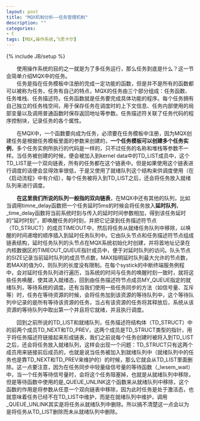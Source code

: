 ```yaml
---
layout: post
title: "MQX机制分析——任务管理机制"
description: ""
categories: 
- C
tags: [MQX,操作系统,飞思卡尔]
---
```

{% include JB/setup %}

　　使用操作系统的目的之一就是为了多任务运行，那么任务到底是什么？这一节会简单介绍MQX中的任务。  
　　任务是指在任务模板中注册的完成一定功能的函数，但是并不是所有的函数都可以被称为任务，任务有自己的特点，MQX的任务由三个部分组成：任务函数、任务堆栈、任务描述符。任务函数就是任务要完成具体功能的程序。每个任务拥有自己独立的任务栈空间，用于保存任务在调度时的上下文信息、任务内部使用的局部变量以及调用普通函数时保存返回地址等参数。任务描述符关联了任务代码的程序控制块，记录任务的各个属性。 
 
　　在MQX中，一个函数要向成为任务，必须要在任务模板中注册，因为MQX创建任务是根据任务模板里面的参数来创建的，**一个任务模板可以创建多个任务实例**，多个任务实例所执行的代码是一样的，只不过任务的名称和堆栈等参数不一样。当任务被创建的时候，便会被加入到kernel data中的TD\_LIST成员中，这个TD\_LIST是一个双向链表，所有的任务都在这个链表中。但是如果使用这个链表进行调度的话便会显得效率很低，于是又使用了就绪队列这个结构来供调度使用（在《启动流程》中有介绍），每个任务被将入到TD\_LIST之后，还会将任务放入就绪队列来进行调度。  

　　**在这里我们所说的队列一般指的双向链表**，在MQX中还有其他的队列，比如当调用timne\_delay函数把一个任务延时5ms的时候会将任务放入**延时队列**，\_time\_delay函数将当前系统时刻与传入的延时时间参数相加，得到该任务延时的“延时时刻”，即唤醒任务的时刻，并把它记录到任务描述符节点（TD\_STRUCT）的成员TIMEOUT中，然后将任务从就绪任务队列中移除，以唤醒的时间递增的顺序插入到延时任务队列中。它由队头节点和任务描述符节点组成链表结构，延时任务队列的头节点在MQX系统初始化时创建，并将首地址记录在内核数据区的TIMEOUT\_QUEUE指针成员中，便于对延时队列的访问。队头节点的SIZE记录当前延时队列的成员节点数，MAX指明延时队列最大允许的节点数，若MAX的值为0，则队列的长度没有限制。在每个systick的中断终端服务例程中，会对延时任务队列进行遍历，当系统的时间与任务的唤醒时刻一致时，就将这些任务唤醒，使其进入就绪态，回到由任务描述符节点成员MY\_QUEUE指定的就绪队列，等待系统的调度。还有当我们使用一些任务同步的方法（如信号量、互斥等）时，任务在等待资源的时候，会将任务加到该资源的等待队列中，这个等待队列中记录的是所有等待该资源的任务，当占有该资源的任务将其释放后，系统从该资源的等待队列中取出第一个并且将它就绪，并且执行调度。   

　　回到之前所说的TD\_LIST和就绪队列，任务描述符结构体（TD\_STRUCT）中的前两个成员TD\_NEXT和TD\_PREV，这两个成员是TD\_STRUCT类型的指针，用于将任务描述符链接起来形成链表，我们之前说每个任务创建时被将入到TD\_LIST之后，还会将任务放入就绪队列，这样会出现一个问题：TD\_STRUCT只有这两个成员用来链接前后成员的，也就是说当任务被加入到就绪队列中（就绪队列中的任务也是靠TD\_NEXT和TD\_PREV来维护的）的时候，那么它就会从TD\_LIST里面删除。这一点要注意，因为在任务同步中轻量级信号量的等待函数（\_lwsem\_wait）中，当一个任务等待信号量时，会将这个任务阻塞掉，也就是从就绪队列中移除，但是等待函数中使用的是\_QUEUE\_UNLINK这个函数来从就绪队列中移除，这个函数的作用是将参数从任意一个双向链表中移除，因为此时任务是处于激活态，也就意味着任务已经不在TD\_LIST中维护，而是在就绪队列中维护，调用\_QUEUE\_UNLINK其实是将任务从就绪队列中删除。所以搞不清楚这一点会以为是将任务从TD\_LIST删除而未从就绪队列中删除。  

